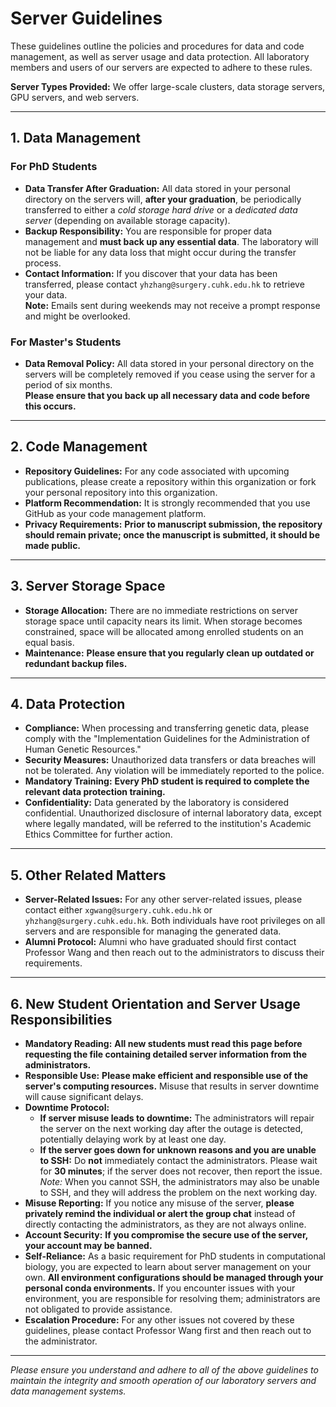 # Server Guidelines

These guidelines outline the policies and procedures for data and code management, as well as server usage and data protection. All laboratory members and users of our servers are expected to adhere to these rules.

**Server Types Provided:** We offer large-scale clusters, data storage servers, GPU servers, and web servers.

---

## 1. Data Management

### For PhD Students
- **Data Transfer After Graduation:** All data stored in your personal directory on the servers will, **after your graduation**, be periodically transferred to either a *cold storage hard drive* or a *dedicated data server* (depending on available storage capacity).
- **Backup Responsibility:** You are responsible for proper data management and **must back up any essential data**. The laboratory will not be liable for any data loss that might occur during the transfer process.
- **Contact Information:** If you discover that your data has been transferred, please contact `yhzhang@surgery.cuhk.edu.hk` to retrieve your data.  
  **Note:** Emails sent during weekends may not receive a prompt response and might be overlooked.

### For Master's Students
- **Data Removal Policy:** All data stored in your personal directory on the servers will be completely removed if you cease using the server for a period of six months.  
  **Please ensure that you back up all necessary data and code before this occurs.**

---

## 2. Code Management

- **Repository Guidelines:** For any code associated with upcoming publications, please create a repository within this organization or fork your personal repository into this organization.
- **Platform Recommendation:** It is strongly recommended that you use GitHub as your code management platform.
- **Privacy Requirements:** **Prior to manuscript submission, the repository should remain private; once the manuscript is submitted, it should be made public.**

---

## 3. Server Storage Space

- **Storage Allocation:** There are no immediate restrictions on server storage space until capacity nears its limit. When storage becomes constrained, space will be allocated among enrolled students on an equal basis.
- **Maintenance:** **Please ensure that you regularly clean up outdated or redundant backup files.**

---

## 4. Data Protection

- **Compliance:** When processing and transferring genetic data, please comply with the "Implementation Guidelines for the Administration of Human Genetic Resources."  
- **Security Measures:** Unauthorized data transfers or data breaches will not be tolerated. Any violation will be immediately reported to the police.
- **Mandatory Training:** **Every PhD student is required to complete the relevant data protection training.**
- **Confidentiality:** Data generated by the laboratory is considered confidential. Unauthorized disclosure of internal laboratory data, except where legally mandated, will be referred to the institution's Academic Ethics Committee for further action.

---

## 5. Other Related Matters

- **Server-Related Issues:** For any other server-related issues, please contact either `xgwang@surgery.cuhk.edu.hk` or `yhzhang@surgery.cuhk.edu.hk`. Both individuals have root privileges on all servers and are responsible for managing the generated data.
- **Alumni Protocol:** Alumni who have graduated should first contact Professor Wang and then reach out to the administrators to discuss their requirements.

---

## 6. New Student Orientation and Server Usage Responsibilities

- **Mandatory Reading:** **All new students must read this page before requesting the file containing detailed server information from the administrators.**
- **Responsible Use:** **Please make efficient and responsible use of the server's computing resources.** Misuse that results in server downtime will cause significant delays.
- **Downtime Protocol:**
  - **If server misuse leads to downtime:** The administrators will repair the server on the next working day after the outage is detected, potentially delaying work by at least one day.
  - **If the server goes down for unknown reasons and you are unable to SSH:** Do **not** immediately contact the administrators. Please wait for **30 minutes**; if the server does not recover, then report the issue. *Note:* When you cannot SSH, the administrators may also be unable to SSH, and they will address the problem on the next working day.
- **Misuse Reporting:** If you notice any misuse of the server, **please privately remind the individual or alert the group chat** instead of directly contacting the administrators, as they are not always online.
- **Account Security:** **If you compromise the secure use of the server, your account may be banned.**
- **Self-Reliance:** As a basic requirement for PhD students in computational biology, you are expected to learn about server management on your own. **All environment configurations should be managed through your personal conda environments.** If you encounter issues with your environment, you are responsible for resolving them; administrators are not obligated to provide assistance.
- **Escalation Procedure:** For any other issues not covered by these guidelines, please contact Professor Wang first and then reach out to the administrator.

---

*Please ensure you understand and adhere to all of the above guidelines to maintain the integrity and smooth operation of our laboratory servers and data management systems.*
